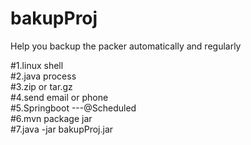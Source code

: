 # bakupProj
Help you backup the packer automatically and regularly




#1.linux shell</br>
#2.java process</br>
#3.zip or tar.gz</br>
#4.send email or phone</br>
#5.Springboot ---@Scheduled</br>
#6.mvn package jar</br>
#7.java -jar bakupProj.jar</br>
